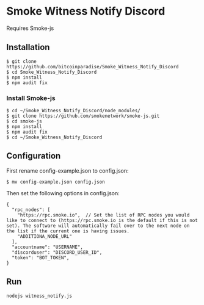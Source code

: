 # Smoke Witness Notify Discord

Requires Smoke-js

## Installation

```
$ git clone https://github.com/bitcoinparadise/Smoke_Witness_Notify_Discord
$ cd Smoke_Witness_Notify_Discord
$ npm install 
$ npm audit fix
```

### Install Smoke-js

```
$ cd ~/Smoke_Witness_Notify_Discord/node_modules/
$ git clone https://github.com/smokenetwork/smoke-js.git
$ cd smoke-js
$ npm install
$ npm audit fix
$ cd ~/Smoke_Witness_Notify_Discord
```

## Configuration
First rename config-example.json to config.json:

```
$ mv config-example.json config.json
```

Then set the following options in config.json:
```
{
  "rpc_nodes": [
    "https://rpc.smoke.io",  // Set the list of RPC nodes you would like to connect to (https://rpc.smoke.io is the default if this is not set). The software will automatically fail over to the next node on the list if the current one is having issues.
    "ADDITIONA_NODE_URL"
  ],
  "accountname": "USERNAME",
  "discorduser": "DISCORD_USER_ID",
  "token": "BOT_TOKEN",
}
```

## Run

```
nodejs witness_notify.js
```
